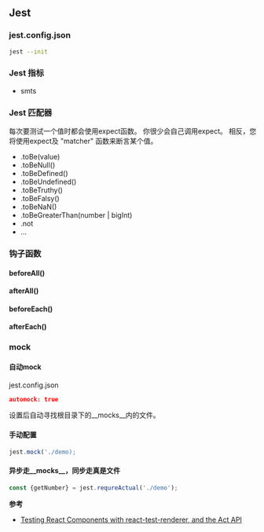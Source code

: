 ## Jest

### jest.config.json

```bash
jest --init
```

### Jest 指标
+ smts


### Jest 匹配器

每次要测试一个值时都会使用expect函数。 你很少会自己调用expect。 相反，您将使用expect及 "matcher" 函数来断言某个值。

+ .toBe(value)
+ .toBeNull()
+ .toBeDefined()
+ .toBeUndefined()
+ .toBeTruthy()
+ .toBeFalsy()
+ .toBeNaN()
+ .toBeGreaterThan(number | bigInt)
+ .not
+ ...

### 钩子函数

#### beforeAll()


#### afterAll()

#### beforeEach()

#### afterEach()


### mock

#### 自动mock

jest.config.json

```json
automock: true

```

设置后自动寻找根目录下的__mocks__内的文件。


#### 手动配置

```javascript
jest.mock('./demo);
```

#### 异步走__mocks__，同步走真是文件

```javascript
const {getNumber} = jest.requreActual('./demo');
```


**参考**
+ [Testing React Components with react-test-renderer, and the Act API](https://www.valentinog.com/blog/testing-react/)
